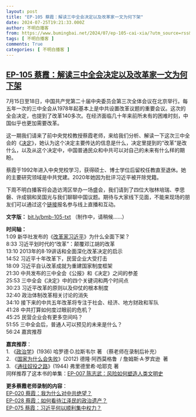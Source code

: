 ```yaml
---
layout: post
title: "EP-105 蔡霞：解读三中全会决定以及改革家一文为何下架"
date: 2024-07-25T19:21:33.000Z
author: 不明白播客
from: https://www.bumingbai.net/2024/07/ep-105-cai-xia/?utm_source=rss&utm_medium=rss&utm_campaign=ep-105-cai-xia
tags: [ 不明白播客 ]
comments: True
categories: [ 不明白播客 ]
---
```

<!--1721935293000-->
[EP-105 蔡霞：解读三中全会决定以及改革家一文为何下架](https://www.bumingbai.net/2024/07/ep-105-cai-xia/?utm_source=rss&utm_medium=rss&utm_campaign=ep-105-cai-xia)
------

<div>
<div id="buzzsprout-player-15475734"></div><script src="https://www.buzzsprout.com/1982525/15475734-.js?container_id=buzzsprout-player-15475734&#038;player=small" type="text/javascript" charset="utf-8"></script><p>7月15日至18日，中国共产党第二十届中央委员会第三次全体会议在北京举行。每五年一次的三中全会从1978年起基本上是中共设置改革议题的重要会议。这次的全会决定，也提到了改革140多次。在经济面临几十年来前所未有的困难时刻，中国似乎也更加需要改革。</p><p>这一期我们请来了前中央党校教授蔡霞老师，来给我们分析、解读一下这次三中全会的《<a href="https://www.gov.cn/zhengce/202407/content_6963770.htm">决定</a>》，她认为这个决定主要传达的信息是什么，决定里提到的“改革”是改什么，以及从这个决定中，中国普通民众和中共可以对自己的未来有什么样的期盼。</p><p>蔡霞于1992年进入中央党校学习，获得硕士、博士学位后留校任教直至退休。她的主要研究领域是中共党建。2020年她因为批评习近平被开除党籍。</p><p>下周不明白播客将会造访湾区举办一场盛会，我们请到了四位大咖林培瑞、李思磐、许成钢和吴国光与我们聊聊中国议题。期待与大家线下见面，不能来现场的朋友们可以通过这个<a href="https://www.zeffy.com/en-US/ticketing/647d4888-5c36-4f90-a4f4-672de84bd02b">链接</a>报名参与线上直播和互动。</p><p><strong>文字版： </strong><a href="http://bit.ly/bmb-105-txt">bit.ly/bmb-105-txt</a> （制作中，请稍候……）</p><p><strong>时间轴：</strong><br>1:09 新华社发布的《<a href="https://chinadigitaltimes.net/chinese/709812.html">改革家习近平</a>》为什么全面下架？ <br>8:33 习近平划时代的“改革”：颠覆邓江胡的改革<br>13:10 2013年的8·19讲话和全面深化改革决定的启示<br>14:52 习近平十年改革下，民营企业大受打击<br>18:09 习近平自认改革成就为重建国家制度框架<br>21:30 中共发布的三中全会《公报》和《决定》之间的参差<br>25:53 三中全会《决定》中的四个关键词和两个时间点<br>30:23 习近平改革的原则以及仰仗的根本制度<br>32:40 政治体制改革相关讨论的消失<br>34:10 接下来的中共五年改革将专注于社会、经济、地方财政和军队<br>41:28 中共打算如何度过眼前的危机？<br>45:25 民营企业会有更多空间吗？<br>51:55 三中全会后，普通人可以预见的未来是什么？<br>56:24 嘉宾推荐</p><p><strong>嘉宾推荐</strong>：<br>1. 《<a href="https://book.douban.com/subject/1251777/">政治学</a>》(1936) 哈罗德·D.拉斯韦尔 著 （蔡老师在录制后补充）<br>2. 《<a href="https://book.douban.com/subject/26388427/">国家为什么会失败</a>》(2012) 德隆·阿西莫格鲁  / 詹姆斯·A·罗宾逊  著 <br>3. 《<a href="https://book.douban.com/subject/1077528/">通往奴役之路</a>》(1944) 弗里德里希·哈耶克 著<br>同样推荐了这本书的单集：<a href="https://www.bumingbai.net/2022/07/ep-007-chen-zhiwu/">EP-007 陈志武：风险如何塑造人类文明史</a></p><p><strong>更多蔡霞老师录制的内容</strong>：<br><a href="https://www.bumingbai.net/2022/10/ep-020-cai-xia/">EP-020 蔡霞：我为什么对中共绝望？</a><br><a href="https://www.bumingbai.net/2022/12/ep-028-cai-xia-on-jiang-zemin/">EP-028 蔡霞：如何看待江泽民的政治遗产？</a><br><a href="https://www.bumingbai.net/2023/12/ep-075-cai-xia-on-xi-jinping/">EP-075 蔡霞：习近平何以顺利集中权力？</a></p>
</div>
